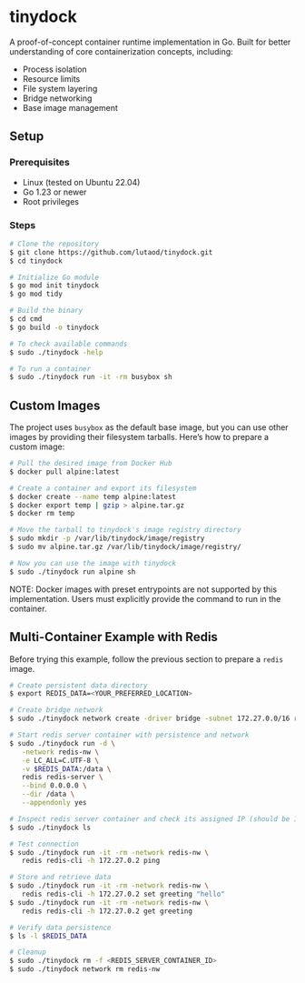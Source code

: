 # tinydock

A proof-of-concept container runtime implementation in Go. Built for better understanding of core containerization concepts, including:
- Process isolation
- Resource limits
- File system layering
- Bridge networking
- Base image management

## Setup

### Prerequisites

- Linux (tested on Ubuntu 22.04)
- Go 1.23 or newer
- Root privileges

### Steps

```bash
# Clone the repository
$ git clone https://github.com/lutaod/tinydock.git
$ cd tinydock

# Initialize Go module
$ go mod init tinydock
$ go mod tidy

# Build the binary
$ cd cmd
$ go build -o tinydock

# To check available commands
$ sudo ./tinydock -help

# To run a container
$ sudo ./tinydock run -it -rm busybox sh
```

## Custom Images

The project uses `busybox` as the default base image, but you can use other images by providing their filesystem tarballs. Here’s how to prepare a custom image:

```bash
# Pull the desired image from Docker Hub
$ docker pull alpine:latest

# Create a container and export its filesystem
$ docker create --name temp alpine:latest
$ docker export temp | gzip > alpine.tar.gz
$ docker rm temp

# Move the tarball to tinydock's image registry directory
$ sudo mkdir -p /var/lib/tinydock/image/registry
$ sudo mv alpine.tar.gz /var/lib/tinydock/image/registry/

# Now you can use the image with tinydock
$ sudo ./tinydock run alpine sh
```

NOTE: Docker images with preset entrypoints are not supported by this implementation. Users must explicitly provide the command to run in the container.

## Multi-Container Example with Redis

Before trying this example, follow the previous section to prepare a `redis` image.

```bash
# Create persistent data directory
$ export REDIS_DATA=<YOUR_PREFERRED_LOCATION>

# Create bridge network
$ sudo ./tinydock network create -driver bridge -subnet 172.27.0.0/16 redis-nw

# Start redis server container with persistence and network
$ sudo ./tinydock run -d \
   -network redis-nw \
   -e LC_ALL=C.UTF-8 \
   -v $REDIS_DATA:/data \
   redis redis-server \
   --bind 0.0.0.0 \
   --dir /data \
   --appendonly yes 

# Inspect redis server container and check its assigned IP (should be 172.27.0.2)
$ sudo ./tinydock ls

# Test connection
$ sudo ./tinydock run -it -rm -network redis-nw \
   redis redis-cli -h 172.27.0.2 ping

# Store and retrieve data
$ sudo ./tinydock run -it -rm -network redis-nw \
   redis redis-cli -h 172.27.0.2 set greeting "hello"
$ sudo ./tinydock run -it -rm -network redis-nw \
   redis redis-cli -h 172.27.0.2 get greeting

# Verify data persistence
$ ls -l $REDIS_DATA

# Cleanup
$ sudo ./tinydock rm -f <REDIS_SERVER_CONTAINER_ID>
$ sudo ./tinydock network rm redis-nw
```
